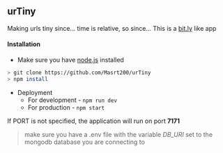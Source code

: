 ## urTiny
Making urls tiny since... time is relative, so since...
This is a [bit.ly](bitly.com/) like app

#### Installation

- Make sure you have [node.js](https://nodejs.org/en/) installed
```bash
> git clone https://github.com/Masrt200/urTiny
> npm install
``` 
- Deployment
	- For development -  `npm run dev`
	- For production  -  `npm start`

If PORT is not specified, the application will run on port **7171**

> make sure you have a .env file with the variable *DB_URI* set to the mongodb database you are connecting to